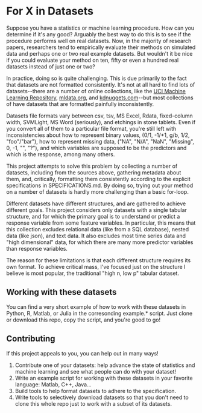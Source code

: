 # For X in Datasets

Suppose you have a statistics or machine learning procedure. How can you
determine if it's any good? Arguably the best way to do this is to see if the
procedure performs well on real datasets. Now, in the majority of research
papers, researchers tend to empirically evaluate their methods on simulated data
and perhaps one or two real example datasets. But wouldn't it be nice if you
could evaluate your method on ten, fifty or even a hundred real datasets instead
of just one or two?

In practice, doing so is quite challenging. This is due primarily to the fact
that datasets are not formatted consistently. It's not at all hard to find lots of
datasets--there are a number of online collections, like the [UCI Machine Learning
Repository](http://archive.ics.uci.edu/ml/), [mldata.org](http://mldata.org/),
and [kdnuggets.com](http://www.kdnuggets.com/datasets/index.html)--but most
collections of have datasets that are formatted painfully inconsistently.

Datasets file formats vary between csv, tsv, MS Excel, Rdata, fixed-column
width, SVMLight, MS Word (seriously), and etchings in stone tablets. Even if you
convert all of them to a particular file format, you're still left with
inconsistencies about how to represent binary values, (0/1, -1/+1, g/b, 1/2,
"foo"/"bar"), how to represent missing data, ("NA", "N/A", "NaN", "Missing", 0,
-1, "", "?"), and which variables are supposed to be the predictors and which
is the response, among many others.

This project attempts to solve this problem by collecting a number of datasets,
including from the sources above, gathering metadata about them, and,
critically, formatting them consistently according to the explicit
specifications in SPECIFICATIONS.md. By doing so, trying out your method on a
number of datasets is hardly more challenging than a basic for-loop.

Different datasets have different structures, and are gathered to achieve
different goals. This project considers only datasets with a single tabular
structure, and for which the primary goal is to understand or predict a response
variable from some feature variables. In particular, this means that this
collection excludes relational data (like from a SQL database), nested data
(like json), and text data. It also excludes most time series data and "high
dimensional" data, for which there are many more predictor variables than
response variables.

The reason for these limitations is that each different structure requires its
own format. To achieve critical mass, I've focused just on the structure I
believe is most popular, the traditional "high n, low p" tabular dataset.


## Working with these datasets

You can find a very short example of how to work with these datasets in Python,
R, Matlab, or Julia in the corresonding example.\* script. Just clone or
download this repo, copy the script, and you're good to go!


## Contributing

If this project appeals to you, you can help out in many ways!

1.  Contribute one of your datasets: help advance the state of statistics and
    machine learning and see what people can do with your dataset!
2.  Write an example script for working with these datasets in your favorite
    language: Matlab, C++, Java...
3.  Build tools to help format datasets to adhere to the specification.
4.  Write tools to selectively download datasets so that you don't need to clone
    this whole repo just to work with a subset of its datasets.
